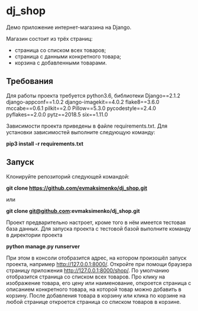 # dj_shop
Демо приложение интернет-магазина на Django.

Магазин состоит из трёх страниц:
- страница со списком всех товаров;
- страница с данными конкретного товара;
- корзина с добавленными товарами.

## Требования
Для работы проекта требуется python3.6, 
библиотеки Django==2.1.2
django-appconf==1.0.2
django-imagekit==4.0.2
flake8==3.6.0
mccabe==0.6.1
pilkit==2.0
Pillow==5.3.0
pycodestyle==2.4.0
pyflakes==2.0.0
pytz==2018.5
six==1.11.0

Зависимости проекта приведены в файле requirements.txt.
Для установки зависимостей выполните следующую команду:

**pip3 install -r requirements.txt**


## Запуск
Клонируйте репозиторий следующей командой:

**git clone https://github.com/evmaksimenko/dj_shop.git**

или 

**git clone git@github.com:evmaksimenko/dj_shop.git**

Проект предварительно настроет, кроме того в нём имеется тестовая база данных. 
Для запуска проекта с тестовой базой выполните команду в директории проекта 

**python manage.py runserver**

При этом в консоли отобразится адрес, на котором произошёл запуск проекта, 
например http://127.0.0.1:8000/.
Откройте при помощи браузера страницу приложения http://127.0.0.1:8000/shop/.
По умолчанию отобразится страница со списком всех товаров.
Про клику на изображение товара, его цену или наименование, откроется 
страница с описанием конкретного товара, на которой товар можно добавить в корзину.
После добавления товара в корзину или клика по корзине на любой 
странице откроется страница со списком товаров в корзине.